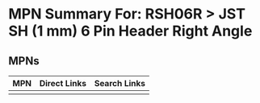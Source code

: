 



# MPN Summary For: RSH06R > JST SH (1 mm) 6 Pin Header Right Angle

## MPNs
  

|MPN|Direct Links|Search Links|
| :--- | :--- | :--- |
||||
